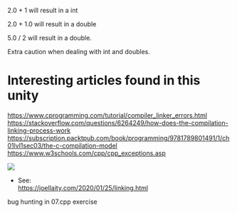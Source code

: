 2.0 + 1 will result in a int

2.0 + 1.0 will result in a double

5.0 / 2 will result in a double.

Extra caution when dealing with int and doubles.

# Interesting articles found in this unity
https://www.cprogramming.com/tutorial/compiler_linker_errors.html
https://stackoverflow.com/questions/6264249/how-does-the-compilation-linking-process-work
https://subscription.packtpub.com/book/programming/9781789801491/1/ch01lvl1sec03/the-c-compilation-model
https://www.w3schools.com/cpp/cpp_exceptions.asp

<img src="https://joellaity.com/assets/linking.jpeg">

- See: <br>
https://joellaity.com/2020/01/25/linking.html

bug hunting in 07.cpp exercise